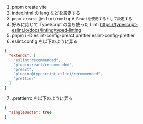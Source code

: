1. pnpm create vite
1. index.html の lang などを設定する
1. `pnpm create @eslint/config # Reactを使用するとして設定する`
1. 好みに応じて TypeScript の型も使った Lint: https://typescript-eslint.io/docs/linting/typed-linting
1. pnpm i -D eslint-config-preact prettier eslint-config-prettier
1. eslint.config を以下のように弄る

```json
{
  "extends": [
    "eslint:recommended",
    "plugin:react/recommended",
    "preact",
    "plugin:@typescript-eslint/recommended",
    "prettier"
  ]
}
```

7. .prettierrc を以下のように弄る

```json
{
  "singleQuote": true
}
```

